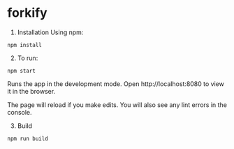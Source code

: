 # forkify

1. Installation
Using npm:
```
npm install
```

2. To run:
```
npm start
```
Runs the app in the development mode.
Open http://localhost:8080 to view it in the browser.

The page will reload if you make edits.
You will also see any lint errors in the console.

3. Build
```
npm run build
```
